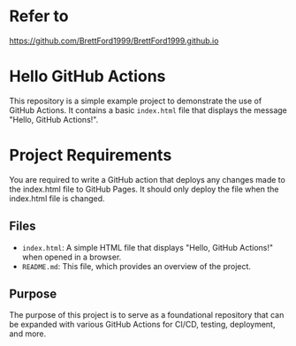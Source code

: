 # Refer to 

https://github.com/BrettFord1999/BrettFord1999.github.io

# Hello GitHub Actions

This repository is a simple example project to demonstrate the use of GitHub Actions. It contains a basic `index.html` file that displays the message "Hello, GitHub Actions!".

# Project Requirements

You are required to write a GitHub action that deploys any changes made to the index.html file to GitHub Pages. It should only deploy the file when the index.html file is changed.

## Files

- `index.html`: A simple HTML file that displays "Hello, GitHub Actions!" when opened in a browser.
- `README.md`: This file, which provides an overview of the project.

## Purpose

The purpose of this project is to serve as a foundational repository that can be expanded with various GitHub Actions for CI/CD, testing, deployment, and more.

